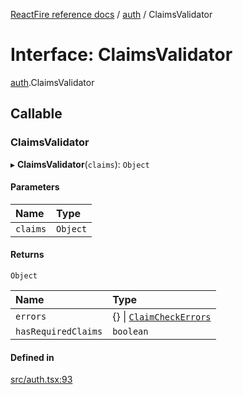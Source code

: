 [ReactFire reference docs](../README.md) / [auth](../modules/auth.md) / ClaimsValidator

# Interface: ClaimsValidator

[auth](../modules/auth.md).ClaimsValidator

## Callable

### ClaimsValidator

▸ **ClaimsValidator**(`claims`): `Object`

#### Parameters

| Name | Type |
| :------ | :------ |
| `claims` | `Object` |

#### Returns

`Object`

| Name | Type |
| :------ | :------ |
| `errors` | {} \| [`ClaimCheckErrors`](auth.claimcheckerrors.md) |
| `hasRequiredClaims` | `boolean` |

#### Defined in

[src/auth.tsx:93](https://github.com/FirebaseExtended/reactfire/blob/main/src/auth.tsx#L93)
